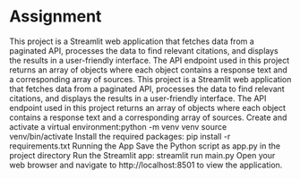 # Assignment
This project is a Streamlit web application that fetches data from a paginated API, processes the data to find relevant citations, and displays the results in a user-friendly interface. The API endpoint used in this project returns an array of objects where each object contains a response text and a corresponding array of sources.
This project is a Streamlit web application that fetches data from a paginated API, processes the data to find relevant citations, and displays the results in a user-friendly interface. The API endpoint used in this project returns an array of objects where each object contains a response text and a corresponding array of sources.
Create and activate a virtual environment:python -m venv venv 
source venv/bin/activate 
Install the required packages: pip install -r requirements.txt
Running the App
Save the Python script as app.py in the project directory
Run the Streamlit app:
streamlit run main.py
Open your web browser and navigate to http://localhost:8501 to view the application.
